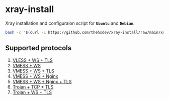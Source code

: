 # xray-install

Xray installation and configuraion script for **`Ubuntu`** and **`Debian`**.

```bash
bash -c "$(curl -L https://github.com/thehxdev/xray-install/raw/main/xray.sh)"
```

## Supported protocols

1. [VLESS + WS + TLS](https://github.com/thehxdev/xray-examples/tree/main/VLESS-Websocket-TLS-s)
2. [VMESS + WS](https://github.com/thehxdev/xray-examples/tree/main/VMess-Websocket-s)
3. [VMESS + WS + TLS](https://github.com/thehxdev/xray-examples/tree/main/VMess-Websocket-TLS-s)
4. [VMESS + WS + Nginx](https://github.com/thehxdev/xray-examples/tree/main/VMess-Websocket-Nginx-s)
5. [VMESS + WS + Nginx + TLS](https://github.com/thehxdev/xray-examples/tree/main/VMess-Websocket-Nginx-TLS-s)
6. [Trojan + TCP + TLS](https://github.com/thehxdev/xray-examples/tree/main/Trojan-TCP-TLS-s)
7. [Trojan + WS + TLS](https://github.com/thehxdev/xray-examples/tree/main/Trojan-Websocket-TLS-s)

